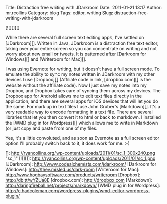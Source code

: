 Title: Distraction free writing with JDarkroom
Date: 2011-01-21 13:17
Author: mr.rcollins
Category: blog
Tags: editor, writing
Slug: distraction-free-writing-with-jdarkroom

[![][]][]

While there are several full screen text editing apps, I've settled on
[JDarkroom][]. Written in Java, JDarkroom is a distraction free text
editor, taking over your entire screen so you can concentrate on writing
and not worry about new email or tweets. It is patterned after [Darkroom
for Windows][] and [Writeroom for Mac][].

I was using Evernote for writing, but it doesn't have a full screen
mode. To emulate the ability to sync my notes written in JDarkroom with
my other devices I use [Dropbox][] (Affiliate code in link,
[dropbox.com][] is the website without the affiliate code). Now I just
save my notes into my Dropbox, and Dropbox takes care of syncing them
across my devices. The Dropbox app for Android allows me to edit text
files directly in the application, and there are several apps for iOS
devices that will let you do the same. For mark up in text files I use
John Gruber's [Markdown][]. It's a very readable way to encode
formatting in a text file. There are several libraries that let you then
convert it to html or back to markdown. I installed the [WMD plug in for
Wordpress][] which allows me to write in Markdown (or just copy and
paste from one of my files.

Yes, it's a little convoluted, and as soon as Evernote as a full screen
editor option I'll probably switch back to it, it does work for me. :-)

  []: http://ryancollins.org/wp-content/uploads/2011/01/sc_1-300x240.png
    "sc_1"
  [![][]]: http://ryancollins.org/wp-content/uploads/2011/01/sc_1.png
  [JDarkroom]: http://www.codealchemists.com/jdarkroom/
  [Darkroom for Windows]: http://they.misled.us/dark-room
  [Writeroom for Mac]: http://www.hogbaysoftware.com/products/writeroom
  [Dropbox]: http://db.tt/wYZUa8E
  [dropbox.com]: http://dropbox.com
  [Markdown]: http://daringfireball.net/projects/markdown/
  [WMD plug in for Wordpress]: http://c.hadcoleman.com/wordpress-plugins/wmd-editor-wordpress-plugin/
